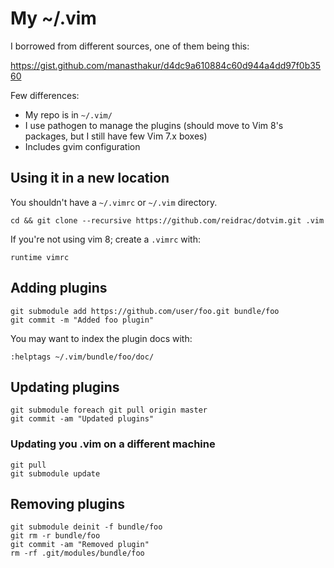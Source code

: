 # My ~/.vim

I borrowed from different sources, one of them being this:

https://gist.github.com/manasthakur/d4dc9a610884c60d944a4dd97f0b3560

Few differences:

 - My repo is in `~/.vim/`
 - I use pathogen to manage the plugins (should move to Vim 8's packages, but I
   still have few Vim 7.x boxes)
 - Includes gvim configuration

## Using it in a new location

You shouldn't have a `~/.vimrc` or `~/.vim` directory.

    cd && git clone --recursive https://github.com/reidrac/dotvim.git .vim

If you're not using vim 8; create a `.vimrc` with:

    runtime vimrc

## Adding plugins

    git submodule add https://github.com/user/foo.git bundle/foo
    git commit -m "Added foo plugin"

You may want to index the plugin docs with:

    :helptags ~/.vim/bundle/foo/doc/

## Updating plugins

    git submodule foreach git pull origin master
    git commit -am "Updated plugins"

### Updating you .vim on a different machine

    git pull
    git submodule update

## Removing plugins

    git submodule deinit -f bundle/foo
    git rm -r bundle/foo
	git commit -am "Removed plugin"
    rm -rf .git/modules/bundle/foo

